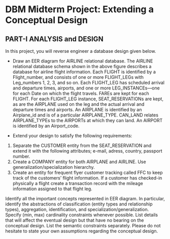 # DBM Midterm Project: Extending a Conceptual Design

## PART-I ANALYSIS and DESIGN 

In this project, you will reverse engineer a database design given below.

- Draw an EER diagram for AIRLINE relational database.
The AIRLINE relational database schema shown in the above figure describes a database for airline
flight information. Each FLIGHT is identified by a Flight_number, and consists of one or more
FLIGHT_LEGs with Leg_numbers 1, 2, 3, and so on. Each FLIGHT_LEG has scheduled arrival and
departure times, airports, and one or more LEG_INSTANCEs—one for each Date on which the flight
travels. FAREs are kept for each FLIGHT. For each FLIGHT_LEG instance, SEAT_RESERVATIONs are kept,
as are the AIRPLANE used on the leg and the actual arrival and departure times and airports. An
AIRPLANE is identified by an Airplane_id and is of a particular AIRPLANE_TYPE. CAN_LAND relates
AIRPLANE_TYPEs to the AIRPORTs at which they can land. An AIRPORT is identified by an Airport_code.

- Extend your design to satisfy the following requirements:
1. Separate the CUSTOMER entity from the SEAT_RESERVATION and extend it with the following
attributes; e-mail, adress, country, passport number.
2. Create a COMPANY entity for both AIRPLANE and AIRLINE. Use generalization/specialization
hierarchy.
3. Create an entity for frequent flyer customer tracking called FFC to keep track of the customers’
flight information. If a customer has checked-in physically a flight create a transaction record
with the mileage information assigned to that flight leg.


Identify all the important concepts represented in EER diagram. In particular, identify the
abstractions of classification (entity types and relationship types), aggregation, identification, and
specialization/generalization. Specify (min, max) cardinality constraints whenever possible. List
details that will affect the eventual design but that have no bearing on the conceptual design. List
the semantic constraints separately. Please do not hesitate to state your own assumptions
regarding the conceptual design.
